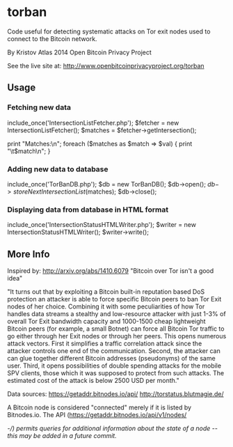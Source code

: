 torban
======

Code useful for detecting systematic attacks on Tor exit nodes used to connect to the Bitcoin network.

By Kristov Atlas 2014
Open Bitcoin Privacy Project

See the live site at:
http://www.openbitcoinprivacyproject.org/torban

## Usage

### Fetching new data
include_once('IntersectionListFetcher.php');
$fetcher = new IntersectionListFetcher();
$matches = $fetcher->getIntersection();

print "Matches:\n";
foreach ($matches as $match => $val)
{
	print "\t$match\n";
}

### Adding new data to database

include_once('TorBanDB.php');
$db = new TorBanDB();
$db->open();
$db->storeNextIntersectionList($matches);
$db->close();

### Displaying data from database in HTML format

include_once('IntersectionStatusHTMLWriter.php');
$writer = new IntersectionStatusHTMLWriter();
$writer->write();

## More Info

Inspired by:
http://arxiv.org/abs/1410.6079 "Bitcoin over Tor isn't a good idea"

"It turns out that by exploiting a Bitcoin built-in reputation based DoS protection an attacker is able to force specific Bitcoin peers to ban Tor Exit nodes of her choice. Combining it with some peculiarities of how Tor handles data streams a stealthy and low-resource attacker with just 1-3% of overall Tor Exit bandwidth capacity and 1000-1500 cheap lightweight Bitcoin peers (for example, a small Botnet) can force all Bitcoin Tor traffic to go either through her Exit nodes or through her peers. This opens numerous attack vectors. First it simplifies a traffic correlation attack since the attacker controls one end of the communication. Second, the attacker can can glue together different Bitcoin addresses (pseudonyms) of the same user. Third, it opens possibilities of double spending attacks for the mobile SPV clients, those which it was supposed to protect from such attacks. The estimated cost of the attack is below 2500 USD per month."

Data sources:
https://getaddr.bitnodes.io/api/
http://torstatus.blutmagie.de/

A Bitcoin node is considered "connected" merely if it is listed by Bitnodes.io. The API (https://getaddr.bitnodes.io/api/v1/nodes/<ADDRESS>-<PORT>/) permits queries for additional information about the state of a node -- this may be added in a future commit.